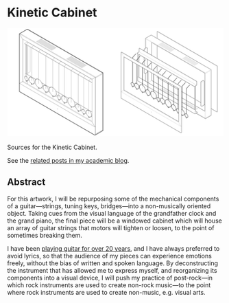# Kinetic Cabinet

![image](documentation/diagram.png)

Sources for the Kinetic Cabinet.

See the [related posts in my academic blog](https://academia.jansensan.net/category/imca-400/).


## Abstract

For this artwork, I will be repurposing some of the mechanical components of a guitar—strings, tuning keys, bridges—into a non-musically oriented object. Taking cues from the visual language of the grandfather clock and the grand piano, the final piece will be a windowed cabinet which will house an array of guitar strings that motors will tighten or loosen, to the point of sometimes breaking them.

I have been [playing guitar for over 20 years](https://matjb.bandcamp.com/), and I have always preferred to avoid lyrics, so that the audience of my pieces can experience emotions freely, without the bias of written and spoken language. By deconstructing the instrument that has allowed me to express myself, and reorganizing its components into a visual device, I will push my practice of post-rock—in which rock instruments are used to create non-rock music—to the point where rock instruments are used to create non-music, e.g. visual arts.
